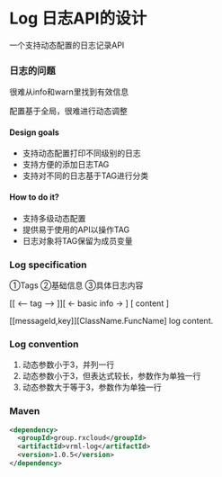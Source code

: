 # Log 日志API的设计

一个支持动态配置的日志记录API

### 日志的问题

很难从info和warn里找到有效信息

配置基于全局，很难进行动态调整

#### Design goals

* 支持动态配置打印不同级别的日志
* 支持方便的添加日志TAG
* 支持对不同的日志基于TAG进行分类

#### How to do it?

* 支持多级动态配置
* 提供易于使用的API以操作TAG
* 日志对象将TAG保留为成员变量

### Log specification

①Tags ②基础信息 ③具体日志内容
  
[[ <-- tag --> ]][ <- basic info -> ] [ content ]

[[messageId,key]][ClassName.FuncName] log content.

### Log convention 
  
1. 动态参数小于3，并列一行
2. 动态参数小于3，但表达式较长，参数作为单独一行
3. 动态参数大于等于3，参数作为单独一行

### Maven

```xml
<dependency>
  <groupId>group.rxcloud</groupId>
  <artifactId>vrml-log</artifactId>
  <version>1.0.5</version>
</dependency>
```